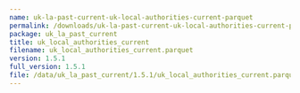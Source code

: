 ```yaml
---
name: uk-la-past-current-uk-local-authorities-current-parquet
permalink: /downloads/uk-la-past-current-uk-local-authorities-current-parquet/1_5_1
package: uk_la_past_current
title: uk_local_authorities_current
filename: uk_local_authorities_current.parquet
version: 1.5.1
full_version: 1.5.1
file: /data/uk_la_past_current/1.5.1/uk_local_authorities_current.parquet
---
```

